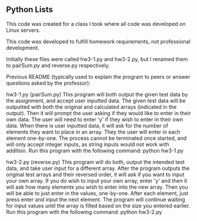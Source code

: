 ## Python Lists

This code was created for a class I took where all code was developed on Linux servers.

This code was developed to fulfill homework requirements, not professional development.

Initially these files were called hw3-1.py and hw3-2.py, but I renamed them to pairSum.py and reverse.py respectively.

Previous README (typically used to explain the program to peers or answer questions asked by the professor):

hw3-1.py (pairSum.py)
This program will both output the given test data by the assignment, and accept user inputted data.
The given test data will be outputted with both the original and calculated arrays (indicated in the output).
Then it will prompt the user asking if they would like to enter in their own data.
The user will need to enter 'y' if they wish to enter in their own data.
When there is user inputted data, it will ask for the number of elements they want to place in an array.
They the user will enter in each element one-by-one.
The process cannot be terminated once started, and will only accept integer inputs, as string inputs would not work with addition.
Run this program with the following command: python hw3-1.py

hw3-2.py (reverse.py)
This program will do both, output the intended test data, and take user input for a different array.
After the program outputs the original test arrays and their reversed order, it will ask if you want to input your own array.
If you do wish to input your own array, enter 'y' and then it will ask how many elements you wish to enter into the new array.
Then you will be able to just enter in the values, one-by-one.
After each element, just press enter and input the next element.
The program will continue waiting for input values until the array is filled based on the size you entered earlier.
Run this program with the following command: python hw3-2.py